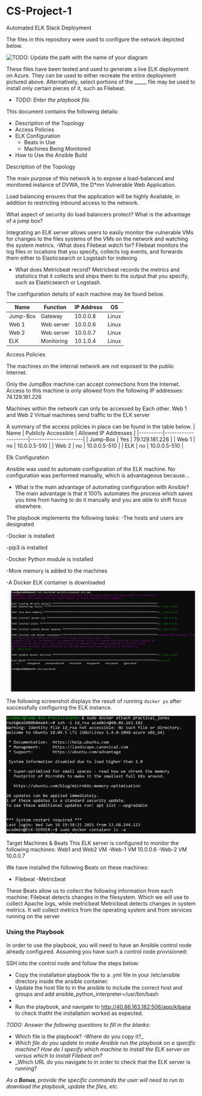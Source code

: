 # CS-Project-1
Automated ELK Stack Deployment

The files in this repository were used to configure the network depicted below.

![TODO: Update the path with the name of your diagram](Images/diagram_filename.png)

These files have been tested and used to generate a live ELK deployment on Azure. They can be used to either recreate the entire deployment pictured above. Alternatively, select portions of the _____ file may be used to install only certain pieces of it, such as Filebeat.

  - _TODO: Enter the playbook file._

This document contains the following details:
- Description of the Topology
- Access Policies
- ELK Configuration
  - Beats in Use
  - Machines Being Monitored
- How to Use the Ansible Build


Description of the Topology

The main purpose of this network is to expose a load-balanced and monitored instance of DVWA, the D*mn Vulnerable Web Application.

Load balancing ensures that the application will be highly Available, in addition to restricting inbound access to the network.

What aspect of security do load balancers protect? What is the advantage of a jump box?
	

Integrating an ELK server allows users to easily monitor the vulnerable VMs for changes to the files systems of the VMs on the network and watching the system metrics.
-What does Filebeat watch for? Filebeat monitors the log files or locations that you specify, collects log events, and forwards them either to Elasticsearch or Logstash for indexing
- What does Metricbeat record? Metricbeat records the metrics and statistics that it collects and ships them to the output that you specify, such as Elasticsearch or Logstash.


The configuration details of each machine may be found below.

| Name     | Function   | IP Address | OS    |
|----------|------------|------------|-------|
| Jump-Box | Gateway    | 10.0.0.8   | Linux |
| Web 1    | Web server | 10.0.0.6   | Linux |
| Web 2    | Web server | 10.0.0.7   | Linux |
| ELK      | Monitoring | 10.1.0.4   | Linux |


Access Policies

The machines on the internal network are not exposed to the public Internet. 

Only the JumpBox machine can accept connections from the Internet. Access to this machine is only allowed from the following IP addresses: 74.129.181.226

Machines within the network can only be accessed by Each other. Web 1 and Web 2 Virtual machines send traffic to the ELK server


A summary of the access policies in place can be found in the table below.
| Name     | Publicly Accessible | Allowed IP Addresses |
|----------|---------------------|----------------------|
| Jump-Box | Yes                 | 79.129.181.226       |
| Web 1    | no                  | 10.0.0.5-510         |
| Web 2    | no                  | 10.0.0.5-510         |
| ELK      | no                  | 10.0.0.5-510         |


Elk Configuration

Ansible was used to automate configuration of the ELK machine. No configuration was performed manually, which is advantageous because...
- What is the main advantage of automating configuration with Ansible? The main advantage is that it 100% automates the process which saves you time from having to do it manually and you are able to shift focus elsewhere.

The playbook implements the following tasks:
-The hosts and users are designated

-Docker is installed

-pip3 is installed

-Docker Python module is installed

-More memory is added to the machines 

-A Docker ELK container is downloaded 


![](Linux/elk_playbook.yml.jpg.png)

The following screenshot displays the result of running `docker ps` after successfully configuring the ELK instance.

![](Linux/ELK_Docker_ps.jpg.png)

Target Machines & Beats
This ELK server is configured to monitor the following machines: Web1 and Web2 VM
-Web-1 VM 10.0.0.6
-Web-2 VM 10.0.0.7

We have installed the following Beats on these machines:
- Filebeat
-Metricbeat

These Beats allow us to collect the following information from each machine:
Filebeat detects changes in the filesystem. Which we will use to collect Apache logs, while metricbeat Metricbeat detects changes in system metrics. It will collect metrics from the operating system and from services running on the server

### Using the Playbook
In order to use the playbook, you will need to have an Ansible control node already configured. Assuming you have such a control node provisioned: 

SSH into the control node and follow the steps below:
- Copy the installation playbook file to a .yml file in your /etc/ansible directory inside the ansible container.
- Update the host file to in the ansible to include the correct host and groups and add ansible_python_interpreter=/usr/bin/bash
-
- Run the playbook, and navigate to http://40.86.163.182:506/app/kibana to check thatht the installation worked as expected.

_TODO: Answer the following questions to fill in the blanks:_
- Which file is the playbook?
-Where do you copy it?_
- _Which file do you update to make Ansible run the playbook on a specific machine? How do I specify which machine to install the ELK server on versus which to install Filebeat on?_
- _Which URL do you navigate to in order to check that the ELK server is running?

_As a **Bonus**, provide the specific commands the user will need to run to download the playbook, update the files, etc._

